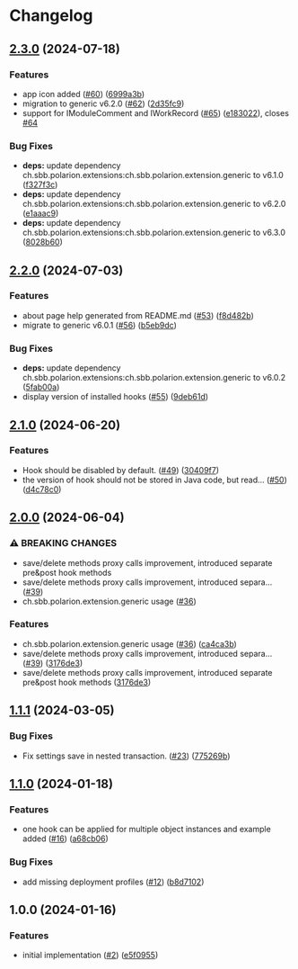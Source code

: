 # Changelog

## [2.3.0](https://github.com/SchweizerischeBundesbahnen/ch.sbb.polarion.extension.interceptor/compare/v2.2.0...v2.3.0) (2024-07-18)


### Features

* app icon added ([#60](https://github.com/SchweizerischeBundesbahnen/ch.sbb.polarion.extension.interceptor/issues/60)) ([6999a3b](https://github.com/SchweizerischeBundesbahnen/ch.sbb.polarion.extension.interceptor/commit/6999a3ba90fb18fab7ebc855d3965d5d6e99b991))
* migration to generic v6.2.0 ([#62](https://github.com/SchweizerischeBundesbahnen/ch.sbb.polarion.extension.interceptor/issues/62)) ([2d35fc9](https://github.com/SchweizerischeBundesbahnen/ch.sbb.polarion.extension.interceptor/commit/2d35fc9c71adbc11616093be6658e82cede9c4ff))
* support for IModuleComment and IWorkRecord ([#65](https://github.com/SchweizerischeBundesbahnen/ch.sbb.polarion.extension.interceptor/issues/65)) ([e183022](https://github.com/SchweizerischeBundesbahnen/ch.sbb.polarion.extension.interceptor/commit/e18302269df6bda6e87b8f3ac3f23410efcfcfb4)), closes [#64](https://github.com/SchweizerischeBundesbahnen/ch.sbb.polarion.extension.interceptor/issues/64)


### Bug Fixes

* **deps:** update dependency ch.sbb.polarion.extensions:ch.sbb.polarion.extension.generic to v6.1.0 ([f327f3c](https://github.com/SchweizerischeBundesbahnen/ch.sbb.polarion.extension.interceptor/commit/f327f3c5d0fb0704cd621b1b9ffdab8e8a480cd7))
* **deps:** update dependency ch.sbb.polarion.extensions:ch.sbb.polarion.extension.generic to v6.2.0 ([e1aaac9](https://github.com/SchweizerischeBundesbahnen/ch.sbb.polarion.extension.interceptor/commit/e1aaac95955441bf598cdbacaa173601125d3684))
* **deps:** update dependency ch.sbb.polarion.extensions:ch.sbb.polarion.extension.generic to v6.3.0 ([8028b60](https://github.com/SchweizerischeBundesbahnen/ch.sbb.polarion.extension.interceptor/commit/8028b60d8f5dad297d885c6f7c9bc3f053c4d829))

## [2.2.0](https://github.com/SchweizerischeBundesbahnen/ch.sbb.polarion.extension.interceptor/compare/v2.1.0...v2.2.0) (2024-07-03)


### Features

* about page help generated from README.md ([#53](https://github.com/SchweizerischeBundesbahnen/ch.sbb.polarion.extension.interceptor/issues/53)) ([f8d482b](https://github.com/SchweizerischeBundesbahnen/ch.sbb.polarion.extension.interceptor/commit/f8d482b898ff0b59dc8a5f654fd33546b8f7c1fa))
* migrate to generic v6.0.1 ([#56](https://github.com/SchweizerischeBundesbahnen/ch.sbb.polarion.extension.interceptor/issues/56)) ([b5eb9dc](https://github.com/SchweizerischeBundesbahnen/ch.sbb.polarion.extension.interceptor/commit/b5eb9dcb31cc3cbf205326dca94dd7b54c99204f))


### Bug Fixes

* **deps:** update dependency ch.sbb.polarion.extensions:ch.sbb.polarion.extension.generic to v6.0.2 ([5fab00a](https://github.com/SchweizerischeBundesbahnen/ch.sbb.polarion.extension.interceptor/commit/5fab00abeb4fd130b528bed1868d59346701e725))
* display version of installed hooks ([#55](https://github.com/SchweizerischeBundesbahnen/ch.sbb.polarion.extension.interceptor/issues/55)) ([9deb61d](https://github.com/SchweizerischeBundesbahnen/ch.sbb.polarion.extension.interceptor/commit/9deb61d36ddde6e974645490176d6cc9ced4e96b))

## [2.1.0](https://github.com/SchweizerischeBundesbahnen/ch.sbb.polarion.extension.interceptor/compare/v2.0.0...v2.1.0) (2024-06-20)


### Features

* Hook should be disabled by default. ([#49](https://github.com/SchweizerischeBundesbahnen/ch.sbb.polarion.extension.interceptor/issues/49)) ([30409f7](https://github.com/SchweizerischeBundesbahnen/ch.sbb.polarion.extension.interceptor/commit/30409f734047245a3011798b46b48eda5e678433))
* the version of hook should not be stored in Java code, but read… ([#50](https://github.com/SchweizerischeBundesbahnen/ch.sbb.polarion.extension.interceptor/issues/50)) ([d4c78c0](https://github.com/SchweizerischeBundesbahnen/ch.sbb.polarion.extension.interceptor/commit/d4c78c0ecd87637d006aa0f7e6daadced1807464))

## [2.0.0](https://github.com/SchweizerischeBundesbahnen/ch.sbb.polarion.extension.interceptor/compare/v1.1.1...v2.0.0) (2024-06-04)


### ⚠ BREAKING CHANGES

* save/delete methods proxy calls improvement, introduced separate pre&post hook methods
* save/delete methods proxy calls improvement, introduced separa… ([#39](https://github.com/SchweizerischeBundesbahnen/ch.sbb.polarion.extension.interceptor/issues/39))
* ch.sbb.polarion.extension.generic usage ([#36](https://github.com/SchweizerischeBundesbahnen/ch.sbb.polarion.extension.interceptor/issues/36))

### Features

* ch.sbb.polarion.extension.generic usage ([#36](https://github.com/SchweizerischeBundesbahnen/ch.sbb.polarion.extension.interceptor/issues/36)) ([ca4ca3b](https://github.com/SchweizerischeBundesbahnen/ch.sbb.polarion.extension.interceptor/commit/ca4ca3b418a2aadce21d2340fa651ee09703c601))
* save/delete methods proxy calls improvement, introduced separa… ([#39](https://github.com/SchweizerischeBundesbahnen/ch.sbb.polarion.extension.interceptor/issues/39)) ([3176de3](https://github.com/SchweizerischeBundesbahnen/ch.sbb.polarion.extension.interceptor/commit/3176de34ea5842b292539b9cd981f3521f7e4af8))
* save/delete methods proxy calls improvement, introduced separate pre&post hook methods ([3176de3](https://github.com/SchweizerischeBundesbahnen/ch.sbb.polarion.extension.interceptor/commit/3176de34ea5842b292539b9cd981f3521f7e4af8))

## [1.1.1](https://github.com/SchweizerischeBundesbahnen/ch.sbb.polarion.extension.interceptor/compare/v1.1.0...v1.1.1) (2024-03-05)


### Bug Fixes

* Fix settings save in nested transaction. ([#23](https://github.com/SchweizerischeBundesbahnen/ch.sbb.polarion.extension.interceptor/issues/23)) ([775269b](https://github.com/SchweizerischeBundesbahnen/ch.sbb.polarion.extension.interceptor/commit/775269b7c6ad7f05f2275289ba3809e91f698098))

## [1.1.0](https://github.com/SchweizerischeBundesbahnen/ch.sbb.polarion.extension.interceptor/compare/v1.0.0...v1.1.0) (2024-01-18)


### Features

* one hook can be applied for multiple object instances and example added ([#16](https://github.com/SchweizerischeBundesbahnen/ch.sbb.polarion.extension.interceptor/issues/16)) ([a68cb06](https://github.com/SchweizerischeBundesbahnen/ch.sbb.polarion.extension.interceptor/commit/a68cb06045f4fd5d9c27370b79a4f4f47dbc20da))


### Bug Fixes

* add missing deployment profiles ([#12](https://github.com/SchweizerischeBundesbahnen/ch.sbb.polarion.extension.interceptor/issues/12)) ([b8d7102](https://github.com/SchweizerischeBundesbahnen/ch.sbb.polarion.extension.interceptor/commit/b8d7102d76b49796c9ba313111afff5f928d5f87))

## 1.0.0 (2024-01-16)


### Features

* initial implementation ([#2](https://github.com/SchweizerischeBundesbahnen/ch.sbb.polarion.extension.interceptor/issues/2)) ([e5f0955](https://github.com/SchweizerischeBundesbahnen/ch.sbb.polarion.extension.interceptor/commit/e5f095500d039356234a33ec6759b7c0ed8d1707))
